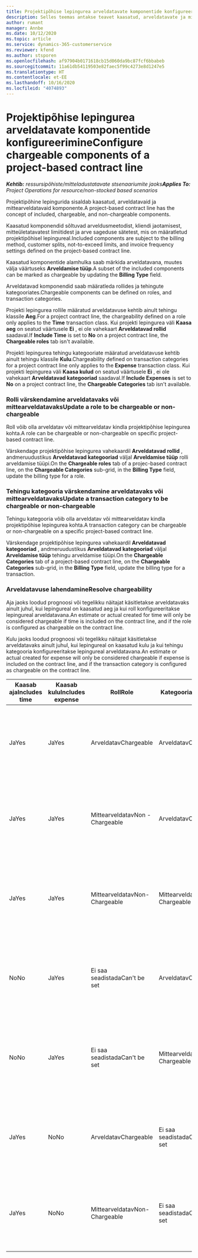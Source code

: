 ```yaml
---
title: Projektipõhise lepingurea arveldatavate komponentide konfigureerimine
description: Selles teemas antakse teavet kaasatud, arveldatavate ja mittearveldatavate komponentide kohta lepinguridadel.
author: rumant
manager: Annbe
ms.date: 10/12/2020
ms.topic: article
ms.service: dynamics-365-customerservice
ms.reviewer: kfend
ms.author: stsporen
ms.openlocfilehash: af97904b0171618cb15d060da9bc87fcf6bbabeb
ms.sourcegitcommit: 11a61db54119503e82faec5f99c4273e8d1247e5
ms.translationtype: HT
ms.contentlocale: et-EE
ms.lasthandoff: 10/16/2020
ms.locfileid: "4074893"
---
```

# <a name="configure-chargeable-components-of-a-project-based-contract-line"></a><span data-ttu-id="df9a9-103">Projektipõhise lepingurea arveldatavate komponentide konfigureerimine</span><span class="sxs-lookup"><span data-stu-id="df9a9-103">Configure chargeable components of a project-based contract line</span></span>

<span data-ttu-id="df9a9-104">_**Kehtib:** ressursipõhiste/mitteladustatavate stsenaariumite jaoks_</span><span class="sxs-lookup"><span data-stu-id="df9a9-104">_**Applies To:** Project Operations for resource/non-stocked based scenarios_</span></span>

<span data-ttu-id="df9a9-105">Projektipõhine lepingurida sisaldab kaasatud, arveldatavaid ja mittearveldatavaid komponente.</span><span class="sxs-lookup"><span data-stu-id="df9a9-105">A project-based contract line has the concept of included, chargeable, and non-chargeable components.</span></span>

<span data-ttu-id="df9a9-106">Kaasatud komponendid sõltuvad arveldusmeetodist, kliendi jaotamisest, mitteületatavatest limiitidest ja arve sageduse sätetest, mis on määratletud projektipõhisel lepingureal.</span><span class="sxs-lookup"><span data-stu-id="df9a9-106">Included components are subject to the billing method, customer splits, not-to-exceed limits, and invoice frequency settings defined on the project-based contract line.</span></span>

<span data-ttu-id="df9a9-107">Kaasatud komponentide alamhulka saab märkida arveldatavana, muutes välja väärtuseks **Arveldamise tüüp**.</span><span class="sxs-lookup"><span data-stu-id="df9a9-107">A subset of the included components can be marked as chargeable by updating the **Billing Type** field.</span></span>

<span data-ttu-id="df9a9-108">Arveldatavad komponendid saab määratleda rollides ja tehingute kategooriates.</span><span class="sxs-lookup"><span data-stu-id="df9a9-108">Chargeable components can be defined on roles, and transaction categories.</span></span>

<span data-ttu-id="df9a9-109">Projekti lepingurea rollile määratud arveldatavuse kehtib ainult tehingu klassile **Aeg**.</span><span class="sxs-lookup"><span data-stu-id="df9a9-109">For a project contract line, the chargeability defined on a role only applies to the **Time** transaction class.</span></span> <span data-ttu-id="df9a9-110">Kui projekti lepingurea väli **Kaasa aeg** on seatud väärtusele **Ei** , ei ole vahekaart **Arveldatavad rollid** saadaval.</span><span class="sxs-lookup"><span data-stu-id="df9a9-110">If **Include Time** is set to **No** on a project contract line, the **Chargeable roles** tab isn't available.</span></span>

<span data-ttu-id="df9a9-111">Projekti lepingurea tehingu kategooriate määratud arveldatavuse kehtib ainult tehingu klassile **Kulu**.</span><span class="sxs-lookup"><span data-stu-id="df9a9-111">Chargeability defined on transaction categories for a project contract line only applies to the **Expense** transaction class.</span></span> <span data-ttu-id="df9a9-112">Kui projekti lepingurea väli **Kaasa kulud** on seatud väärtusele **Ei** , ei ole vahekaart **Arveldatavad kategooriad** saadaval.</span><span class="sxs-lookup"><span data-stu-id="df9a9-112">If **Include Expenses** is set to **No** on a project contract line, the **Chargeable Categories** tab isn't available.</span></span>

### <a name="update-a-role-to-be-chargeable-or-non-chargeable"></a><span data-ttu-id="df9a9-113">Rolli värskendamine arveldatavaks või mittearveldatavaks</span><span class="sxs-lookup"><span data-stu-id="df9a9-113">Update a role to be chargeable or non-chargeable</span></span>

<span data-ttu-id="df9a9-114">Roll võib olla arveldatav või mittearveldatav kindla projektipõhise lepingurea kohta.</span><span class="sxs-lookup"><span data-stu-id="df9a9-114">A role can be chargeable or non-chargeable on specific project-based contract line.</span></span>

<span data-ttu-id="df9a9-115">Värskendage projektipõhise lepingurea vahekaardil **Arveldatavad rollid** , andmeruudustikus **Arveldatavad kategooriad** väljal **Arveldamise tüüp** rolli arveldamise tüüpi.</span><span class="sxs-lookup"><span data-stu-id="df9a9-115">On the **Chargeable roles** tab of a projec-based contract line, on the **Chargeable Categories** sub-grid, in the **Billing Type** field, update the billing type for a role.</span></span>

### <a name="update-a-transaction-category-to-be-chargeable-or-non-chargeable"></a><span data-ttu-id="df9a9-116">Tehingu kategooria värskendamine arveldatavaks või mittearveldatavaks</span><span class="sxs-lookup"><span data-stu-id="df9a9-116">Update a transaction category to be chargeable or non-chargeable</span></span>

<span data-ttu-id="df9a9-117">Tehingu kategooria võib olla arveldatav või mittearveldatav kindla projektipõhise lepingurea kohta.</span><span class="sxs-lookup"><span data-stu-id="df9a9-117">A transaction category can be chargeable or non-chargeable on a specific project-based contract line.</span></span>

<span data-ttu-id="df9a9-118">Värskendage projektipõhise lepingurea vahekaardil **Arveldatavad kategooriad** , andmeruudustikus **Arveldatavad kategooriad** väljal **Arveldamise tüüp** tehingu arveldamise tüüpi.</span><span class="sxs-lookup"><span data-stu-id="df9a9-118">On the **Chargeable Categories** tab of a project-based contract line, on the **Chargeable Categories** sub-grid, in the **Billing Type** field, update the billing type for a transaction.</span></span>

### <a name="resolve-chargeability"></a><span data-ttu-id="df9a9-119">Arveldatavuse lahendamine</span><span class="sxs-lookup"><span data-stu-id="df9a9-119">Resolve chargeability</span></span>

<span data-ttu-id="df9a9-120">Aja jaoks loodud prognoosi või tegelikku näitajat käsitletakse arveldatavaks ainult juhul, kui lepingureal on kaasatud aeg ja kui roll konfigureeritakse lepingureal arveldatavana.</span><span class="sxs-lookup"><span data-stu-id="df9a9-120">An estimate or actual created for time will only be considered chargeable if time is included on the contract line, and if the role is configured as chargeable on the contract line.</span></span>

<span data-ttu-id="df9a9-121">Kulu jaoks loodud prognoosi või tegelikku näitajat käsitletakse arveldatavaks ainult juhul, kui lepingureal on kaasatud kulu ja kui tehingu kategooria konfigureeritakse lepingureal arveldatavana.</span><span class="sxs-lookup"><span data-stu-id="df9a9-121">An estimate or actual created for expense will only be considered chargeable if expense is included on the contract line, and if the transaction category is configured as chargeable on the contract line.</span></span>

| <span data-ttu-id="df9a9-122">Kaasab aja</span><span class="sxs-lookup"><span data-stu-id="df9a9-122">Includes time</span></span> | <span data-ttu-id="df9a9-123">Kaasab kulu</span><span class="sxs-lookup"><span data-stu-id="df9a9-123">Includes expense</span></span> | <span data-ttu-id="df9a9-124">Roll</span><span class="sxs-lookup"><span data-stu-id="df9a9-124">Role</span></span> | <span data-ttu-id="df9a9-125">Kategooria</span><span class="sxs-lookup"><span data-stu-id="df9a9-125">Category</span></span> | <span data-ttu-id="df9a9-126">Toiming</span><span class="sxs-lookup"><span data-stu-id="df9a9-126">Task</span></span> |
| --- | --- | --- | --- | --- |
| <span data-ttu-id="df9a9-127">Ja</span><span class="sxs-lookup"><span data-stu-id="df9a9-127">Yes</span></span> | <span data-ttu-id="df9a9-128">Ja</span><span class="sxs-lookup"><span data-stu-id="df9a9-128">Yes</span></span> | <span data-ttu-id="df9a9-129">Arveldatav</span><span class="sxs-lookup"><span data-stu-id="df9a9-129">Chargeable</span></span> | <span data-ttu-id="df9a9-130">Arveldatav</span><span class="sxs-lookup"><span data-stu-id="df9a9-130">Chargeable</span></span> | <span data-ttu-id="df9a9-131">Tegeliku aja arveldamine: Arveldatav</span><span class="sxs-lookup"><span data-stu-id="df9a9-131">Billing on a time actual: Chargeable</span></span> </br><span data-ttu-id="df9a9-132">Tegeliku kulu arveldamise tüüp: Arveldatav</span><span class="sxs-lookup"><span data-stu-id="df9a9-132">Billing type on an expense actual: Chargeable</span></span> |
| <span data-ttu-id="df9a9-133">Ja</span><span class="sxs-lookup"><span data-stu-id="df9a9-133">Yes</span></span> | <span data-ttu-id="df9a9-134">Ja</span><span class="sxs-lookup"><span data-stu-id="df9a9-134">Yes</span></span> | <span data-ttu-id="df9a9-135">Mittearveldatav</span><span class="sxs-lookup"><span data-stu-id="df9a9-135">Non - Chargeable</span></span> | <span data-ttu-id="df9a9-136">Arveldatav</span><span class="sxs-lookup"><span data-stu-id="df9a9-136">Chargeable</span></span> | <span data-ttu-id="df9a9-137">Tegeliku aja arveldamine: Mittearveldatav</span><span class="sxs-lookup"><span data-stu-id="df9a9-137">Billing on a time actual: Non-Chargeable</span></span> </br><span data-ttu-id="df9a9-138">Tegeliku kulu arveldamise tüüp: Arveldatav</span><span class="sxs-lookup"><span data-stu-id="df9a9-138">Billing type on an expense actual: Chargeable</span></span> |
| <span data-ttu-id="df9a9-139">Ja</span><span class="sxs-lookup"><span data-stu-id="df9a9-139">Yes</span></span> | <span data-ttu-id="df9a9-140">Ja</span><span class="sxs-lookup"><span data-stu-id="df9a9-140">Yes</span></span> | <span data-ttu-id="df9a9-141">Mittearveldatav</span><span class="sxs-lookup"><span data-stu-id="df9a9-141">Non-Chargeable</span></span> | <span data-ttu-id="df9a9-142">Mittearveldatav</span><span class="sxs-lookup"><span data-stu-id="df9a9-142">Non-Chargeable</span></span> | <span data-ttu-id="df9a9-143">Tegeliku aja arveldamine: Mittearveldatav</span><span class="sxs-lookup"><span data-stu-id="df9a9-143">Billing on a time actual: Non-Chargeable</span></span> </br><span data-ttu-id="df9a9-144">Tegeliku kulu arveldamise tüüp: Mittearveldatav</span><span class="sxs-lookup"><span data-stu-id="df9a9-144">Billing type on an expense actual: Non-Chargeable</span></span> |
| <span data-ttu-id="df9a9-145">No</span><span class="sxs-lookup"><span data-stu-id="df9a9-145">No</span></span> | <span data-ttu-id="df9a9-146">Ja</span><span class="sxs-lookup"><span data-stu-id="df9a9-146">Yes</span></span> | <span data-ttu-id="df9a9-147">Ei saa seadistada</span><span class="sxs-lookup"><span data-stu-id="df9a9-147">Can't be set</span></span> | <span data-ttu-id="df9a9-148">Arveldatav</span><span class="sxs-lookup"><span data-stu-id="df9a9-148">Chargeable</span></span> | <span data-ttu-id="df9a9-149">Tegeliku aja arveldamine: Pole saadaval</span><span class="sxs-lookup"><span data-stu-id="df9a9-149">Billing on a time actual: Not available</span></span> </br><span data-ttu-id="df9a9-150">Tegeliku kulu arveldamise tüüp: Arveldatav</span><span class="sxs-lookup"><span data-stu-id="df9a9-150">Billing type on an expense actual:Chargeable</span></span> |
| <span data-ttu-id="df9a9-151">No</span><span class="sxs-lookup"><span data-stu-id="df9a9-151">No</span></span> | <span data-ttu-id="df9a9-152">Ja</span><span class="sxs-lookup"><span data-stu-id="df9a9-152">Yes</span></span> | <span data-ttu-id="df9a9-153">Ei saa seadistada</span><span class="sxs-lookup"><span data-stu-id="df9a9-153">Can't be set</span></span> | <span data-ttu-id="df9a9-154">Mittearveldatav</span><span class="sxs-lookup"><span data-stu-id="df9a9-154">Non-Chargeable</span></span> | <span data-ttu-id="df9a9-155">Tegeliku aja arveldamine: Pole saadaval</span><span class="sxs-lookup"><span data-stu-id="df9a9-155">Billing on a time actual: Not available</span></span> </br><span data-ttu-id="df9a9-156">Tegeliku kulu arveldamise tüüp: Mittearveldatav</span><span class="sxs-lookup"><span data-stu-id="df9a9-156">Billing type on an expense actual: Non-chargeable</span></span> |
| <span data-ttu-id="df9a9-157">Ja</span><span class="sxs-lookup"><span data-stu-id="df9a9-157">Yes</span></span> | <span data-ttu-id="df9a9-158">No</span><span class="sxs-lookup"><span data-stu-id="df9a9-158">No</span></span> | <span data-ttu-id="df9a9-159">Arveldatav</span><span class="sxs-lookup"><span data-stu-id="df9a9-159">Chargeable</span></span> | <span data-ttu-id="df9a9-160">Ei saa seadistada</span><span class="sxs-lookup"><span data-stu-id="df9a9-160">Can't be set</span></span> | <span data-ttu-id="df9a9-161">Tegeliku aja arveldamine: Arveldatav</span><span class="sxs-lookup"><span data-stu-id="df9a9-161">Billing on a time actual: Chargeable</span></span> </br><span data-ttu-id="df9a9-162">Tegeliku kulu arveldamise tüüp: Pole saadaval</span><span class="sxs-lookup"><span data-stu-id="df9a9-162">Billing type on an expense actual: Not available</span></span> |
| <span data-ttu-id="df9a9-163">Ja</span><span class="sxs-lookup"><span data-stu-id="df9a9-163">Yes</span></span> | <span data-ttu-id="df9a9-164">No</span><span class="sxs-lookup"><span data-stu-id="df9a9-164">No</span></span> | <span data-ttu-id="df9a9-165">Mittearveldatav</span><span class="sxs-lookup"><span data-stu-id="df9a9-165">Non-Chargeable</span></span> | <span data-ttu-id="df9a9-166">Ei saa seadistada</span><span class="sxs-lookup"><span data-stu-id="df9a9-166">Can't be set</span></span> | <span data-ttu-id="df9a9-167">Tegeliku aja arveldamine: Mittearveldatav</span><span class="sxs-lookup"><span data-stu-id="df9a9-167">Billing on a time actual: Non-chargeable</span></span> </br> <span data-ttu-id="df9a9-168">Tegeliku kulu arveldamise tüüp: Pole saadaval</span><span class="sxs-lookup"><span data-stu-id="df9a9-168">Billing type on an expense actual: Not available</span></span> |
